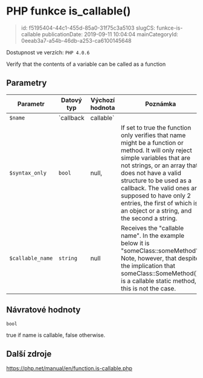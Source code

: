 PHP funkce is_callable()
================================

> id: f5195404-44c1-455d-85a0-31f75c3a5103
> slugCS: funkce-is-callable
> publicationDate: 2019-09-11 10:04:04
> mainCategoryId: 0eeab3a7-a54b-46db-a253-ca6100145648

Dostupnost ve verzích: `PHP 4.0.6`

Verify that the contents of a variable can be called as a function


Parametry
--------------

| Parametr | Datový typ | Výchozí hodnota | Poznámka |
|-----|-----|-----|-----|
| `$name` | `callback|callable` |  | Can be either the name of a function stored in a string variable, or an object and the name of a method within the object, like this: array($SomeObject, 'MethodName') |
| `$syntax_only` | `bool` | null, | If set to true the function only verifies that name might be a function or method. It will only reject simple variables that are not strings, or an array that does not have a valid structure to be used as a callback. The valid ones are supposed to have only 2 entries, the first of which is an object or a string, and the second a string. |
| `$callable_name` | `string` | null | Receives the "callable name". In the example below it is "someClass::someMethod". Note, however, that despite the implication that someClass::SomeMethod() is a callable static method, this is not the case. |


Návratové hodnoty
----------------

`bool`

true if name is callable, false
otherwise.

Další zdroje
------------

https://php.net/manual/en/function.is-callable.php

